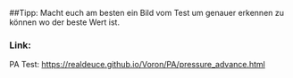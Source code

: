 ##Tipp:
Macht euch am besten ein Bild vom Test um genauer erkennen zu können wo der beste Wert ist.

### Link:
PA Test: https://realdeuce.github.io/Voron/PA/pressure_advance.html

